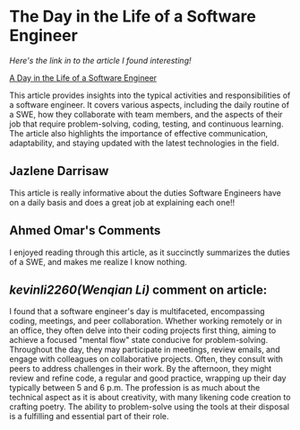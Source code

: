 # The Day in the Life of a Software Engineer

_Here's the link in to the article I found interesting!_

[A Day in the Life of a Software Engineer](https://www.computerscience.org/software-engineering/careers/software-engineer/day-in-the-life/)

This article provides insights into the typical activities and responsibilities of a software engineer. It covers various aspects, including the daily routine of a SWE, how they collaborate with team members, and the aspects of their job that require problem-solving, coding, testing, and continuous learning. The article also highlights the importance of effective communication, adaptability, and staying updated with the latest technologies in the field.



## Jazlene Darrisaw

This article is really informative about the duties Software Engineers have on a daily basis and does a great job at explaining each one!!


## Ahmed Omar's Comments

I enjoyed reading through this article, as it succinctly summarizes 
the duties of a SWE, and makes me realize I know nothing.


## ***kevinli2260(Wenqian Li)*** comment on article:

I found that a software engineer's day is multifaceted, encompassing coding, meetings, and peer collaboration. Whether working remotely or in an office, they often delve into their coding projects first thing, aiming to achieve a focused "mental flow" state conducive for problem-solving. Throughout the day, they may participate in meetings, review emails, and engage with colleagues on collaborative projects. Often, they consult with peers to address challenges in their work. By the afternoon, they might review and refine code, a regular and good practice, wrapping up their day typically between 5 and 6 p.m. The profession is as much about the technical aspect as it is about creativity, with many likening code creation to crafting poetry. The ability to problem-solve using the tools at their disposal is a fulfilling and essential part of their role.
